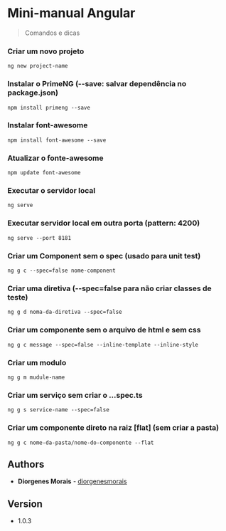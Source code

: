 # Mini-manual Angular

>Comandos e dicas

### Criar um novo projeto

```
ng new project-name
```

### Instalar o PrimeNG (--save: salvar dependência no package.json)

```
npm install primeng --save
```

### Instalar font-awesome

```
npm install font-awesome --save
```

### Atualizar o fonte-awesome

```
npm update font-awesome
```

### Executar o servidor local

```
ng serve
```

### Executar servidor local em outra porta (pattern: 4200)

```
ng serve --port 8181
```

### Criar um Component sem o spec (usado para unit test) 

```
ng g c --spec=false nome-component
```

### Criar uma diretiva (--spec=false para não criar classes de teste)

```
ng g d noma-da-diretiva --spec=false
```

### Criar um componente sem o arquivo de html e sem css

```
ng g c message --spec=false --inline-template --inline-style
```

### Criar um modulo

```
ng g m mudule-name
```

### Criar um serviço sem criar o ...spec.ts

```
ng g s service-name --spec=false
```

### Criar um componente direto na raiz [flat] (sem criar a pasta)

```
ng g c nome-da-pasta/nome-do-componente --flat
```

## Authors

* **Diorgenes Morais** - [diorgenesmorais](https://github.com/diorgenesmorais)

## Version

* 1.0.3
